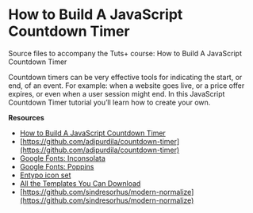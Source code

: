 # How to Build A JavaScript Countdown Timer
Source files to accompany the Tuts+ course: How to Build A JavaScript Countdown Timer

Countdown timers can be very effective tools for indicating the start, or end, of an event. For example: when a website goes live, or a price offer expires, or even when a user session might end. In this JavaScript Countdown Timer tutorial you’ll learn how to create your own.

**Resources**

- [How to Build A JavaScript Countdown Timer](https://webdesign.tutsplus.com/tutorials/how-to-build-a-javascript-countdown-timer--cms-93144)
- [https://github.com/adipurdila/countdown-timer](https://github.com/adipurdila/countdown-timer)
- [Google Fonts: Inconsolata](https://fonts.google.com/specimen/Inconsolata)
- [Google Fonts: Poppins](https://fonts.google.com/specimen/Poppins)
- [Entypo icon set](https://iconset.io/set/entypo)
- [All the Templates You Can Download](https://elements.envato.com/logo-armchair-furniture-chair-negative-space-style-ZVX9PE)
- [https://github.com/sindresorhus/modern-normalize](https://github.com/sindresorhus/modern-normalize)
